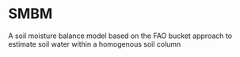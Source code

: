 # SMBM
A soil moisture balance model based on the FAO bucket approach to estimate soil water within a homogenous soil column

